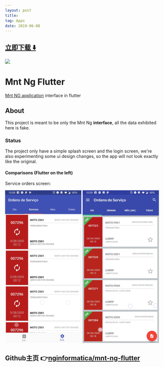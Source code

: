 ```yaml
---
layout: post
title:  
tag: Apps
date: 2019-06-08
---
```


 


## [立即下载 ️⬇️ ](https://codeload.github.com/nginformatica/mnt-ng-flutter/zip/master) 
<p-9> 

 
![](https://flutterawesome.com/content/images/2018/12/mntng.jpg)
 
>
> 
>

 
# Mnt Ng Flutter

[Mnt NG application](https://play.google.com/store/apps/details?id=br.com.ngi.mnt)
 interface in flutter

## About

This project is meant to be only the Mnt Ng **interface**, all the data
exhibited here is fake.

### Status

The project only have a simple splash screen and the login screen,
we're also experimenting some ui design changes, so the app will not look exactly
like the original.

#### Comparisons (Flutter on the left)

Service orders screen:
<p>
 <img src="https://github.com/nginformatica/mnt-ng-flutter/blob/master/screenshots/flutter.jpg" alt="Flutter" height="500" />
 <img src="https://github.com/nginformatica/mnt-ng-flutter/blob/master/screenshots/original.jpg" alt="Original" height="500" />
</p>

## Github主页 👉[nginformatica/mnt-ng-flutter](http://github.com/nginformatica/mnt-ng-flutter)